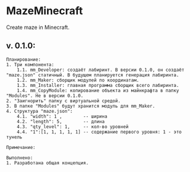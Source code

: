 # MazeMinecraft
Create maze in Minecraft.

v. 0.1.0:
---------
    Планирование:
    1. Три компонента:
        1.1. mm_Developer: создаёт лабиринт. В версии 0.1.0, он создаёт "maze.json" статичный. В будущем планируется генерация лабиринта.
        1.2. mm_Maker: сборщик модулей по координатам.
        1.3. mm_Installer: главная программа сборщик всего лабиринта.
        1.4. mm_CopyModule: копирование объекта из майнкрафта в папку "Modules". Не в версии 0.1.0.
    2. "Заигнорить" папку с виртуальной средой.
    3. В папке "Modules" будут хранится модуль для mm_Maker.
    4. Структура "maze.json":
        4.1. "width": 1 ,        -- ширина
        4.2. "length": 5,        -- длина
        4.3. "qty_level": 1,     -- кол-во уровней
        4.4. "1":[1, 1, 1, 1, 1] -- содержание первого уровня: 1 - это тунель

    Примечание:

    Выполнено:
    1. Разработана общая концепция. 